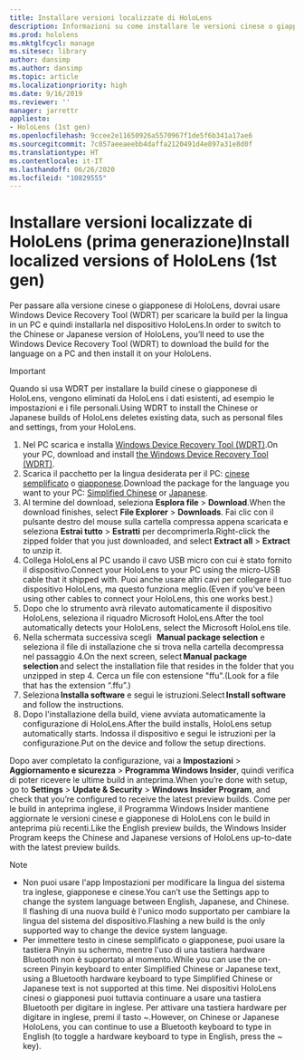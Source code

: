```yaml
---
title: Installare versioni localizzate di HoloLens
description: Informazioni su come installare le versioni cinese o giapponese di HoloLens
ms.prod: hololens
ms.mktglfcycl: manage
ms.sitesec: library
author: dansimp
ms.author: dansimp
ms.topic: article
ms.localizationpriority: high
ms.date: 9/16/2019
ms.reviewer: ''
manager: jarrettr
appliesto:
- HoloLens (1st gen)
ms.openlocfilehash: 9ccee2e11650926a5570967f1de5f6b341a17ae6
ms.sourcegitcommit: 7c057aeeaeebb4daffa2120491d4e897a31e8d0f
ms.translationtype: HT
ms.contentlocale: it-IT
ms.lasthandoff: 06/26/2020
ms.locfileid: "10829555"
---
```

# <span data-ttu-id="535ea-103">Installare versioni localizzate di HoloLens (prima generazione)</span><span class="sxs-lookup"><span data-stu-id="535ea-103">Install localized versions of HoloLens (1st gen)</span></span>

<span data-ttu-id="535ea-104">Per passare alla versione cinese o giapponese di HoloLens, dovrai usare Windows Device Recovery Tool (WDRT) per scaricare la build per la lingua in un PC e quindi installarla nel dispositivo HoloLens.</span><span class="sxs-lookup"><span data-stu-id="535ea-104">In order to switch to the Chinese or Japanese version of HoloLens, you’ll need to use the Windows Device Recovery Tool (WDRT) to download the build for the language on a PC and then install it on your HoloLens.</span></span>

> [!IMPORTANT]
> <span data-ttu-id="535ea-105">Quando si usa WDRT per installare la build cinese o giapponese di HoloLens, vengono eliminati da HoloLens i dati esistenti, ad esempio le impostazioni e i file personali.</span><span class="sxs-lookup"><span data-stu-id="535ea-105">Using WDRT to install the Chinese or Japanese builds of HoloLens deletes existing data, such as personal files and settings, from your HoloLens.</span></span> 

1. <span data-ttu-id="535ea-106">Nel PC scarica e installa [Windows Device Recovery Tool (WDRT)](https://support.microsoft.com/help/12379).</span><span class="sxs-lookup"><span data-stu-id="535ea-106">On your PC, download and install [the Windows Device Recovery Tool (WDRT)](https://support.microsoft.com/help/12379).</span></span>
1. <span data-ttu-id="535ea-107">Scarica il pacchetto per la lingua desiderata per il PC: [cinese semplificato](https://aka.ms/hololensdownload-ch) o [giapponese](https://aka.ms/hololensdownload-jp).</span><span class="sxs-lookup"><span data-stu-id="535ea-107">Download the package for the language you want to your PC:  [Simplified Chinese](https://aka.ms/hololensdownload-ch) or [Japanese](https://aka.ms/hololensdownload-jp).</span></span>
1. <span data-ttu-id="535ea-108">Al termine del download, seleziona **Esplora file** > **Download**.</span><span class="sxs-lookup"><span data-stu-id="535ea-108">When the download finishes, select **File Explorer** > **Downloads**.</span></span> <span data-ttu-id="535ea-109">Fai clic con il pulsante destro del mouse sulla cartella compressa appena scaricata e seleziona **Estrai tutto** > **Estratti** per decomprimerla.</span><span class="sxs-lookup"><span data-stu-id="535ea-109">Right-click the zipped folder that you just downloaded, and select **Extract all** > **Extract** to unzip it.</span></span>
1. <span data-ttu-id="535ea-110">Collega HoloLens al PC usando il cavo USB micro con cui è stato fornito il dispositivo.</span><span class="sxs-lookup"><span data-stu-id="535ea-110">Connect your HoloLens to your PC using the micro-USB cable that it shipped with.</span></span> <span data-ttu-id="535ea-111">Puoi anche usare altri cavi per collegare il tuo dispositivo HoloLens, ma questo funziona meglio.</span><span class="sxs-lookup"><span data-stu-id="535ea-111">(Even if you've been using other cables to connect your HoloLens, this one works best.)</span></span>
1. <span data-ttu-id="535ea-112">Dopo che lo strumento avrà rilevato automaticamente il dispositivo HoloLens, seleziona il riquadro Microsoft HoloLens.</span><span class="sxs-lookup"><span data-stu-id="535ea-112">After the tool automatically detects your HoloLens, select the Microsoft HoloLens tile.</span></span>
1. <span data-ttu-id="535ea-113">Nella schermata successiva scegli   **Manual package selection** e seleziona il file di installazione che si trova nella cartella decompressa nel passaggio 4.</span><span class="sxs-lookup"><span data-stu-id="535ea-113">On the next screen, select **Manual package selection** and select the installation file that resides in the folder that you unzipped in step 4.</span></span> <span data-ttu-id="535ea-114">Cerca un file con estensione "ffu".</span><span class="sxs-lookup"><span data-stu-id="535ea-114">(Look for a file that has the extension “.ffu”.)</span></span> 
1. <span data-ttu-id="535ea-115">Seleziona **Installa software** e segui le istruzioni.</span><span class="sxs-lookup"><span data-stu-id="535ea-115">Select **Install software** and follow the instructions.</span></span> 
1. <span data-ttu-id="535ea-116">Dopo l'installazione della build, viene avviata automaticamente la configurazione di HoloLens.</span><span class="sxs-lookup"><span data-stu-id="535ea-116">After the build installs, HoloLens setup automatically starts.</span></span> <span data-ttu-id="535ea-117">Indossa il dispositivo e segui le istruzioni per la configurazione.</span><span class="sxs-lookup"><span data-stu-id="535ea-117">Put on the device and follow the setup directions.</span></span> 

<span data-ttu-id="535ea-118">Dopo aver completato la configurazione, vai a **Impostazioni** > **Aggiornamento e sicurezza** > **Programma Windows Insider**, quindi verifica di poter ricevere le ultime build in anteprima.</span><span class="sxs-lookup"><span data-stu-id="535ea-118">When you’re done with setup, go to **Settings** > **Update & Security** > **Windows Insider Program**, and check that you’re configured to receive the latest preview builds.</span></span> <span data-ttu-id="535ea-119">Come per le build in anteprima inglese, il Programma Windows Insider mantiene aggiornate le versioni cinese e giapponese di HoloLens con le build in anteprima più recenti.</span><span class="sxs-lookup"><span data-stu-id="535ea-119">Like the English preview builds, the Windows Insider Program keeps the Chinese and Japanese versions of HoloLens up-to-date with the latest preview builds.</span></span>

> [!NOTE]
>  
> - <span data-ttu-id="535ea-120">Non puoi usare l'app Impostazioni per modificare la lingua del sistema tra inglese, giapponese e cinese.</span><span class="sxs-lookup"><span data-stu-id="535ea-120">You can’t use the Settings app to change the system language between English, Japanese, and Chinese.</span></span> <span data-ttu-id="535ea-121">Il flashing di una nuova build è l'unico modo supportato per cambiare la lingua del sistema del dispositivo.</span><span class="sxs-lookup"><span data-stu-id="535ea-121">Flashing a new build is the only supported way to change the device system language.</span></span>
> - <span data-ttu-id="535ea-122">Per immettere testo in cinese semplificato o giapponese, puoi usare la tastiera Pinyin su schermo, mentre l'uso di una tastiera hardware Bluetooth non è supportato al momento.</span><span class="sxs-lookup"><span data-stu-id="535ea-122">While you can use the on-screen Pinyin keyboard to enter Simplified Chinese or Japanese text, using a Bluetooth hardware keyboard to type Simplified Chinese or Japanese text is not supported at this time.</span></span>  <span data-ttu-id="535ea-123">Nei dispositivi HoloLens cinesi o giapponesi puoi tuttavia continuare a usare una tastiera Bluetooth per digitare in inglese. Per attivare una tastiera hardware per digitare in inglese, premi il tasto ~.</span><span class="sxs-lookup"><span data-stu-id="535ea-123">However, on Chinese or Japanese HoloLens, you can continue to use a Bluetooth keyboard to type in English (to toggle a hardware keyboard to type in English, press the ~ key).</span></span>

